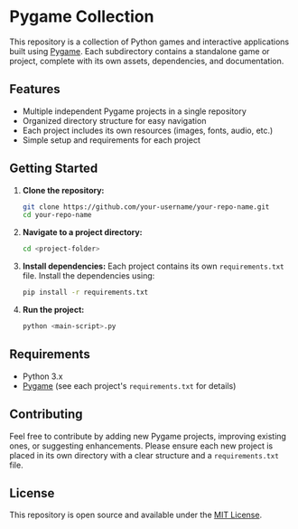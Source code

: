 # Pygame Collection

This repository is a collection of Python games and interactive applications built using [Pygame](https://www.pygame.org/). Each subdirectory contains a standalone game or project, complete with its own assets, dependencies, and documentation.

## Features

- Multiple independent Pygame projects in a single repository
- Organized directory structure for easy navigation
- Each project includes its own resources (images, fonts, audio, etc.)
- Simple setup and requirements for each project

## Getting Started

1. **Clone the repository:**
   ```bash
   git clone https://github.com/your-username/your-repo-name.git
   cd your-repo-name
   ```

2. **Navigate to a project directory:**
   ```bash
   cd <project-folder>
   ```

3. **Install dependencies:**
   Each project contains its own `requirements.txt` file. Install the dependencies using:
   ```bash
   pip install -r requirements.txt
   ```

4. **Run the project:**
   ```bash
   python <main-script>.py
   ```

## Requirements

- Python 3.x
- [Pygame](https://www.pygame.org/) (see each project's `requirements.txt` for details)

## Contributing

Feel free to contribute by adding new Pygame projects, improving existing ones, or suggesting enhancements. Please ensure each new project is placed in its own directory with a clear structure and a `requirements.txt` file.

## License

This repository is open source and available under the [MIT License](LICENSE).
